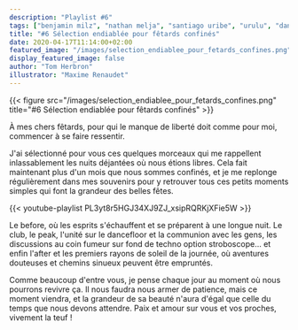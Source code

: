 ```yaml
---
description: "Playlist #6"
tags: ["benjamin milz", "nathan melja", "santiago uribe", "urulu", "dan shake", "mrTimothy", "donica thornton", "daphni", "paradise", "leonxleon", "faze action", "the jungle giants", "gerd janson", "kendal", "l-vis 1990", "playlist"]
title: "#6 Sélection endiablée pour fêtards confinés"
date: 2020-04-17T11:14:00+02:00
featured_image: "/images/selection_endiablee_pour_fetards_confines.png"
display_featured_image: false
author: "Tom Herbron" 
illustrator: "Maxime Renaudet"
---
```


{{< figure src="/images/selection_endiablee_pour_fetards_confines.png" title="#6 Sélection endiablée pour fêtards confinés" >}}


À mes chers fêtards, pour qui le manque de liberté doit comme pour moi, commencer à se faire ressentir. 

J'ai sélectionné pour vous ces quelques morceaux qui me rappellent inlassablement les nuits déjantées où nous étions libres. Cela fait maintenant plus d'un mois que nous sommes confinés, et je me replonge régulièrement dans mes souvenirs pour y retrouver tous ces petits moments simples qui font la grandeur des belles fêtes. 

{{< youtube-playlist PL3yt8r5HGJ34XJ9ZJ_xsipRQRKjXFie5W >}}

Le before, où les esprits s'échauffent et se préparent à une longue nuit. Le club, le peak, l'unité sur le dancefloor et la communion avec les gens, les discussions au coin fumeur sur fond de techno option stroboscope... et enfin l'after et les premiers rayons de soleil de la journée, où aventures douteuses et chemins sinueux peuvent être empruntés. 

Comme beaucoup d'entre vous, je pense chaque jour au moment où nous pourrons revivre ça. Il nous faudra nous armer de patience, mais ce moment viendra, et la grandeur de sa beauté n'aura d'égal que celle du temps que nous devons attendre. Paix et amour sur vous et vos proches, vivement la teuf !







